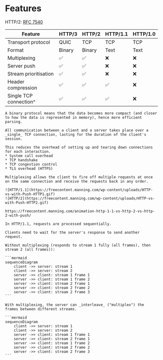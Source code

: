 # Features

HTTP/2: [RFC 7540](https://tools.ietf.org/html/rfc7540)

| Feature                | HTTP/3 | HTTP/2 | HTTP/1.1 | HTTP/1.0 |
| ---------------------- | ------ | ------ | -------- | -------- |
| Transport protocol     | QUIC   | TCP    | TCP      | TCP      |
| Format                 | Binary | Binary | Text     | Text     |
| Multiplexing           | ✅     | ✅     | ❌       | ❌       |
| Server push            | ✅     | ✅     | ❌       | ❌       |
| Stream prioritisation  | ✅     | ✅     | ❌       | ❌       |
| Header compression     | ✅     | ✅     | ✅       | ❌       |
| Single TCP connection^ | ✅     | ✅     | ✅       | ❌       |

```admonish faq title="Binary format"
A binary protocol means that the data becomes more compact (and closer to how the data is represented in memory), hence more efficient parsing.
```

```admonish faq title="Single TCP connection"
All communication between a client and a server takes place over a _single_ TCP connection, lasting for the duration of the client's session.

This reduces the overhead of setting up and tearing down connections for each interaction.
* System call overhead
* TCP handshake
* TCP congestion control
* TLS overhead (HTTPS)
```

~~~admonish faq title="Multiplexing"
Multiplexing allows the client to fire off multiple requests at once on the same connection and receive the requests back in any order.

![HTTP/1.1](https://freecontent.manning.com/wp-content/uploads/HTTP-vs-with-Push-HTTP1.gif)
![HTTP/2](https://freecontent.manning.com/wp-content/uploads/HTTP-vs-with-Push-HTTP2.gif)

https://freecontent.manning.com/animation-http-1-1-vs-http-2-vs-http-2-with-push/

In HTTP/1.1, requests are processed sequentially.

Clients need to wait for the server's response to send another request.

Without multiplexing (responds to stream 1 fully (all frames), then stream 2 (all frames)):

```mermaid
sequenceDiagram
    client ->> server: stream 1
    client ->> server: stream 2
    server ->> client: stream 1 frame 1
    server ->> client: stream 1 frame 2
    server ->> client: stream 2 frame 1
    server ->> client: stream 2 frame 2
    server ->> client: stream 2 frame 3
```

With multiplexing, the server can _interleave_ ("multiplex") the frames between different streams.

```mermaid
sequenceDiagram
    client ->> server: stream 1
    client ->> server: stream 2
    server ->> client: stream 1 frame 1
    server ->> client: stream 2 frame 1
    server ->> client: stream 1 frame 2
    server ->> client: stream 2 frame 2
    server ->> client: stream 2 frame 3
```
~~~
